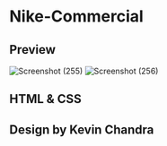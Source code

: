 # Nike-Commercial

## Preview
![Screenshot (255)](https://user-images.githubusercontent.com/66938135/95621811-88216d00-0a9c-11eb-99bc-2bee777fef5f.png)
![Screenshot (256)](https://user-images.githubusercontent.com/66938135/95621817-89529a00-0a9c-11eb-8a82-ad0cdb1df0bd.png)

## HTML & CSS

## Design by Kevin Chandra
